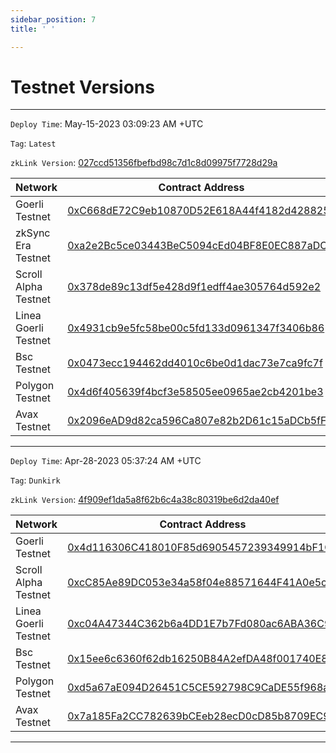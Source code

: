 ```yaml
---
sidebar_position: 7
title: ' '

---
```


# Testnet Versions

---


`Deploy Time`: May-15-2023 03:09:23 AM +UTC

`Tag`: `Latest`

`zkLink Version`: [027ccd51356fbefbd98c7d1c8d09975f7728d29a](https://github.com/zkLinkProtocol/zklink-periphery/commit/027ccd51356fbefbd98c7d1c8d09975f7728d29a)

| Network | Contract Address |
|--------------|------------------|
|Goerli Testnet      |[0xC668dE72C9eb10870D52E618A44f4182d428825e](https://goerli.etherscan.io/address/0xC668dE72C9eb10870D52E618A44f4182d428825e)                  |
|zkSync Era Testnet        |[0xa2e2Bc5ce03443BeC5094cEd04BF8E0EC887aDC9](https://goerli.explorer.zksync.io/address/0xa2e2Bc5ce03443BeC5094cEd04BF8E0EC887aDC9)                  |
|Scroll Alpha Testnet|[0x378de89c13df5e428d9f1edff4ae305764d592e2](https://blockscout.scroll.io/address/0x378de89c13df5e428d9f1edff4ae305764d592e2)                  |
|Linea Goerli Testnet|[0x4931cb9e5fc58be00c5fd133d0961347f3406b86](https://explorer.goerli.linea.build/address/0x4931cb9e5fc58be00c5fd133d0961347f3406b86)                  |
|Bsc Testnet         |[0x0473ecc194462dd4010c6be0d1dac73e7ca9fc7f](https://testnet.bscscan.com/address/0x0473ecc194462dd4010c6be0d1dac73e7ca9fc7f)                  |
|Polygon Testnet     |[0x4d6f405639f4bcf3e58505ee0965ae2cb4201be3](https://mumbai.polygonscan.com/address/0x4d6f405639f4bcf3e58505ee0965ae2cb4201be3)                  |
|Avax Testnet        |[0x2096eAD9d82ca596Ca807e82b2D61c15aDCb5fFF](https://testnet.snowtrace.io/address/0x2096eAD9d82ca596Ca807e82b2D61c15aDCb5fFF)                  |



---------

`Deploy Time`: Apr-28-2023 05:37:24 AM +UTC

`Tag`: `Dunkirk`

`zkLink Version`: [4f909ef1da5a8f62b6c4a38c80319be6d2da40ef](https://github.com/zkLinkProtocol/zklink-periphery/commit/4f909ef1da5a8f62b6c4a38c80319be6d2da40ef)

| Network | Contract Address |
|--------------|------------------|
|Goerli Testnet      |[0x4d116306C418010F85d6905457239349914bF1Cd](https://goerli.etherscan.io/address/0x4d116306C418010F85d6905457239349914bF1Cd)                  |
|Scroll Alpha Testnet|[0xcC85Ae89DC053e34a58f04e88571644F41A0e5c0](https://blockscout.scroll.io/address/0xcC85Ae89DC053e34a58f04e88571644F41A0e5c0)                  |
|Linea Goerli Testnet|[0xc04A47344C362b6a4DD1E7b7Fd080ac6ABA36C95](https://explorer.goerli.linea.build/address/0xc04A47344C362b6a4DD1E7b7Fd080ac6ABA36C95)                  |
|Bsc Testnet         |[0x15ee6c6360f62db16250B84A2efDA48f001740E8](https://testnet.bscscan.com/address/0x15ee6c6360f62db16250B84A2efDA48f001740E8)                  |
|Polygon Testnet     |[0xd5a67aE094D26451C5CE592798C9CaDE55f968aa](https://mumbai.polygonscan.com/address/0xd5a67aE094D26451C5CE592798C9CaDE55f968aa)                  |
|Avax Testnet        |[0x7a185Fa2CC782639bCEeb28ecD0cD85b8709EC98](https://testnet.snowtrace.io/address/0x7a185Fa2CC782639bCEeb28ecD0cD85b8709EC98)                  |

---------